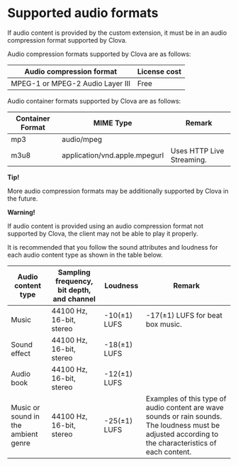 <!-- Note! This content includes shared parts. Therefore, when you update this, you should beware of synchronization. -->

# Supported audio formats

If audio content is provided by the custom extension, it must be in an audio compression format supported by Clova.

<!-- Start of the shared content: SupportedAudioFormat -->

Audio compression formats supported by Clova are as follows:

| Audio compression format                     | License cost |
|----------------------------------|-----------|
| MPEG-1 or MPEG-2 Audio Layer III | Free       |

Audio container formats supported by Clova are as follows:

| Container Format   | MIME Type                      | Remark                           |
|-------------|-------------------------------|-------------------------------|
| mp3         | audio/mpeg                    | <!-- -->                      |
| m3u8        | application/vnd.apple.mpegurl | Uses HTTP Live Streaming.       |


<div class="tip">
  <p><strong>Tip!</strong></p>
  <p>More audio compression formats may be additionally supported by Clova in the future.</p>
</div>

<!-- End of the shared content -->

<div class="warning">
  <p><strong>Warning!</strong></p>
  <p>If audio content is provided using an audio compression format not supported by Clova, the client may not be able to play it properly.</p>
</div>

It is recommended that you follow the sound attributes and loudness for each audio content type as shown in the table below.

| Audio content type        | Sampling frequency, bit depth, and channel | Loudness  | Remark                                     |
|-----------------------|-------------------------|--------------- |----------------------------------------|
| Music                   | 44100 Hz, 16-bit, stereo  | -10(±1) LUFS  | -17(±1) LUFS for beat box music. |
| Sound effect       | 44100 Hz, 16-bit, stereo  | -18(±1) LUFS  |                                         |
| Audio book               | 44100 Hz, 16-bit, stereo  | -12(±1) LUFS  |                                         |
| Music or sound in the ambient genre  | 44100 Hz, 16-bit, stereo  | -25(±1) LUFS  | Examples of this type of audio content are wave sounds or rain sounds. The loudness must be adjusted according to the characteristics of each content. |
